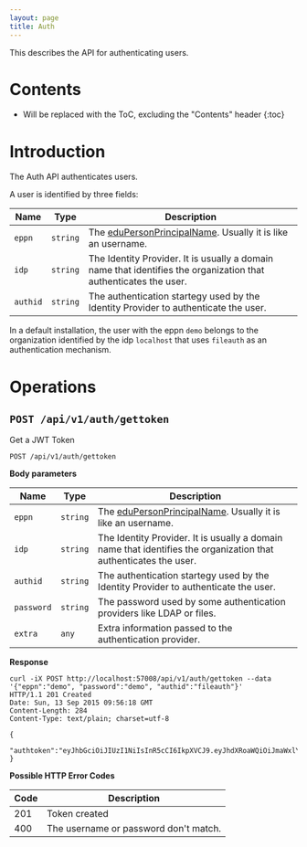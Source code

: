 ```yaml
---
layout: page
title: Auth
---
```


This describes the API for authenticating users.

# Contents

* Will be replaced with the ToC, excluding the "Contents" header
{:toc}

# Introduction

The Auth API authenticates users.

A user is identified by three fields:

Name | Type | Description
-----|------|--------------
`eppn`|`string` | The [eduPersonPrincipalName](http://www.internet2.edu/media/medialibrary/2013/09/04/internet2-mace-dir-eduperson-201203.html#eduPersonPrincipalName). Usually it is like an username.
`idp`|`string` | The Identity Provider. It is usually a domain name that identifies the organization that authenticates the user.
`authid`|`string` | The authentication startegy used by the Identity Provider to authenticate the user.

In a default installation, the user with the eppn `demo` belongs to the organization identified by the idp `localhost` that uses `fileauth` as an authentication mechanism.

# Operations

## `POST /api/v1/auth/gettoken`

Get a JWT Token

    POST /api/v1/auth/gettoken

**Body parameters**

Name | Type | Description
-----|------|--------------
`eppn`|`string` | The [eduPersonPrincipalName](http://www.internet2.edu/media/medialibrary/2013/09/04/internet2-mace-dir-eduperson-201203.html#eduPersonPrincipalName). Usually it is like an username.
`idp`|`string` | The Identity Provider. It is usually a domain name that identifies the organization that authenticates the user.
`authid`|`string` | The authentication startegy used by the Identity Provider to authenticate the user.
`password`|`string` | The password used by some authentication providers like LDAP or files.
`extra`|`any` | Extra information passed to the authentication provider.

**Response**

    curl -iX POST http://localhost:57008/api/v1/auth/gettoken --data '{"eppn":"demo", "password":"demo", "authid":"fileauth"}'
    HTTP/1.1 201 Created
    Date: Sun, 13 Sep 2015 09:56:18 GMT
    Content-Length: 284
    Content-Type: text/plain; charset=utf-8

    {
        "authtoken":"eyJhbGciOiJIUzI1NiIsInR5cCI6IkpXVCJ9.eyJhdXRoaWQiOiJmaWxlYXV0aCIsImRpc3BsYXluYW1lIjoiRGVtbyBVc2VyIiwiZW1haWwiOiJkZW1vQGxvY2FsaG9zdCIsImVwcG4iOiJkZW1vIiwiZXhwIjoxNDQ0NzMwMTc4LCJpZHAiOiJsb2NhbGhvc3QiLCJpc3MiOiJsb2NhbGhvc3QifQ.AUr1432j5m7YGvhjgLzL0FxfUCeM_DlQS4Y_c_Mxm4M"
    }

**Possible HTTP Error Codes**

Code| Description
-----|-----------|
201 | Token created
400 | The username or password don't match.
